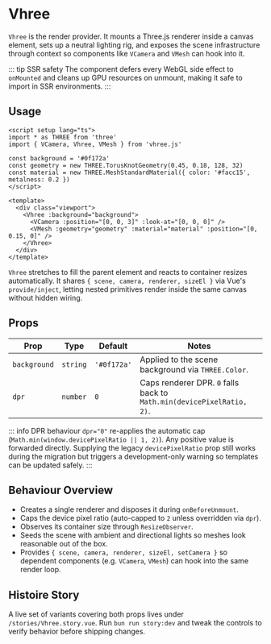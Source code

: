 # Vhree

`Vhree` is the render provider. It mounts a Three.js renderer inside a canvas element, sets up a neutral lighting rig, and exposes the scene infrastructure through context so components like `VCamera` and `VMesh` can hook into it.

::: tip SSR safety
The component defers every WebGL side effect to `onMounted` and cleans up GPU resources on unmount, making it safe to import in SSR environments.
:::

## Usage

```vue
<script setup lang="ts">
import * as THREE from 'three'
import { VCamera, Vhree, VMesh } from 'vhree.js'

const background = '#0f172a'
const geometry = new THREE.TorusKnotGeometry(0.45, 0.18, 128, 32)
const material = new THREE.MeshStandardMaterial({ color: '#facc15', metalness: 0.2 })
</script>

<template>
  <div class="viewport">
    <Vhree :background="background">
      <VCamera :position="[0, 0, 3]" :look-at="[0, 0, 0]" />
      <VMesh :geometry="geometry" :material="material" :position="[0, 0.15, 0]" />
    </Vhree>
  </div>
</template>
```

`Vhree` stretches to fill the parent element and reacts to container resizes automatically. It shares `{ scene, camera, renderer, sizeEl }` via Vue's `provide/inject`, letting nested primitives render inside the same canvas without hidden wiring.

## Props

| Prop         | Type     | Default     | Notes                                                                 |
| ------------ | -------- | ----------- | --------------------------------------------------------------------- |
| `background` | `string` | `'#0f172a'` | Applied to the scene background via `THREE.Color`.                    |
| `dpr`        | `number` | `0`         | Caps renderer DPR. `0` falls back to `Math.min(devicePixelRatio, 2)`. |

::: info DPR behaviour
`dpr="0"` re-applies the automatic cap (`Math.min(window.devicePixelRatio || 1, 2)`). Any positive value is forwarded directly. Supplying the legacy `devicePixelRatio` prop still works during the migration but triggers a development-only warning so templates can be updated safely.
:::

## Behaviour Overview

- Creates a single renderer and disposes it during `onBeforeUnmount`.
- Caps the device pixel ratio (auto-capped to `2` unless overridden via `dpr`).
- Observes its container size through `ResizeObserver`.
- Seeds the scene with ambient and directional lights so meshes look reasonable out of the box.
- Provides `{ scene, camera, renderer, sizeEl, setCamera }` so dependent components (e.g. `VCamera`, `VMesh`) can hook into the same render loop.

## Histoire Story

A live set of variants covering both props lives under `/stories/Vhree.story.vue`. Run `bun run story:dev` and tweak the controls to verify behavior before shipping changes.
